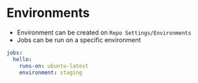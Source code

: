 # Environments

- Environment can be created on `Repo Settings/Environments`
- Jobs can be run on a specific environment

```yaml
jobs:
  hello:
    runs-on: ubuntu-latest
    environment: staging
```
